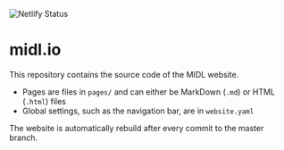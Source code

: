 ![Netlify Status](https://api.netlify.com/api/v1/badges/4e9c9c13-40dc-4bae-8012-9c2529596b3c/deploy-status)

# midl.io

This repository contains the source code of the MIDL website.

* Pages are files in `pages/` and can either be MarkDown (`.md`) or HTML (`.html`) files
* Global settings, such as the navigation bar, are in `website.yaml`

The website is automatically rebuild after every commit to the master branch.